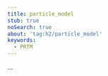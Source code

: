 ```yaml
---
title: particle_model
stub: true
noSearch: true
about: 'tag:h2/particle_model'
keywords:
  - PRTM
---
```

...
